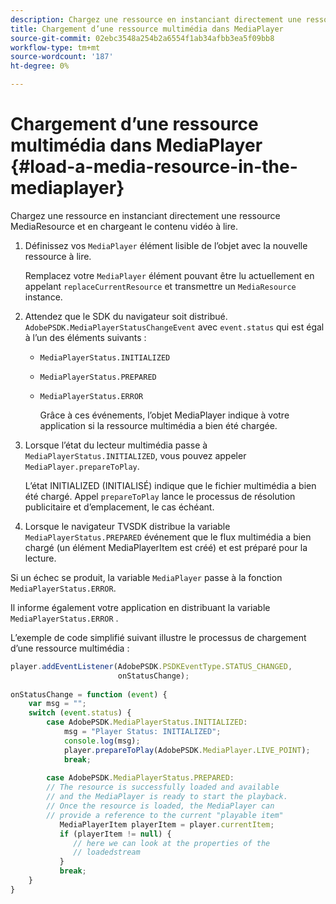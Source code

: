 ```yaml
---
description: Chargez une ressource en instanciant directement une ressource MediaResource et en chargeant le contenu vidéo à lire.
title: Chargement d’une ressource multimédia dans MediaPlayer
source-git-commit: 02ebc3548a254b2a6554f1ab34afbb3ea5f09bb8
workflow-type: tm+mt
source-wordcount: '187'
ht-degree: 0%

---
```


# Chargement d’une ressource multimédia dans MediaPlayer {#load-a-media-resource-in-the-mediaplayer}

Chargez une ressource en instanciant directement une ressource MediaResource et en chargeant le contenu vidéo à lire.

1. Définissez vos `MediaPlayer` élément lisible de l’objet avec la nouvelle ressource à lire.

   Remplacez votre `MediaPlayer` élément pouvant être lu actuellement en appelant `replaceCurrentResource` et transmettre un `MediaResource` instance.

1. Attendez que le SDK du navigateur soit distribué. `AdobePSDK.MediaPlayerStatusChangeEvent` avec `event.status` qui est égal à l’un des éléments suivants :

   * `MediaPlayerStatus.INITIALIZED`
   * `MediaPlayerStatus.PREPARED`
   * `MediaPlayerStatus.ERROR`

     Grâce à ces événements, l’objet MediaPlayer indique à votre application si la ressource multimédia a bien été chargée.

1. Lorsque l’état du lecteur multimédia passe à `MediaPlayerStatus.INITIALIZED`, vous pouvez appeler `MediaPlayer.prepareToPlay`.

   L’état INITIALIZED (INITIALISÉ) indique que le fichier multimédia a bien été chargé. Appel `prepareToPlay` lance le processus de résolution publicitaire et d’emplacement, le cas échéant.
1. Lorsque le navigateur TVSDK distribue la variable `MediaPlayerStatus.PREPARED` événement que le flux multimédia a bien chargé (un élément MediaPlayerItem est créé) et est préparé pour la lecture.

Si un échec se produit, la variable `MediaPlayer` passe à la fonction `MediaPlayerStatus.ERROR`.

Il informe également votre application en distribuant la variable `MediaPlayerStatus.ERROR` .

><!--<a id="example_3774607C6F08473282CF0CB7F3D82373"></a>-->

L’exemple de code simplifié suivant illustre le processus de chargement d’une ressource multimédia :

```js
player.addEventListener(AdobePSDK.PSDKEventType.STATUS_CHANGED,  
                        onStatusChange); 
 
onStatusChange = function (event) { 
    var msg = ""; 
    switch (event.status) { 
        case AdobePSDK.MediaPlayerStatus.INITIALIZED: 
            msg = "Player Status: INITIALIZED"; 
            console.log(msg); 
            player.prepareToPlay(AdobePSDK.MediaPlayer.LIVE_POINT); 
            break; 
 
        case AdobePSDK.MediaPlayerStatus.PREPARED: 
        // The resource is successfully loaded and available 
        // and the MediaPlayer is ready to start the playback. 
        // Once the resource is loaded, the MediaPlayer can 
        // provide a reference to the current "playable item" 
           MediaPlayerItem playerItem = player.currentItem; 
           if (playerItem != null) {  
              // here we can look at the properties of the  
              // loadedstream 
           } 
           break; 
    } 
}
```
